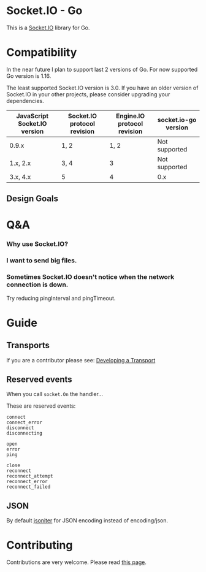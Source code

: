 # Socket.IO - Go

This is a [Socket.IO](https://socket.io) library for Go.

# Compatibility

In the near future I plan to support last 2 versions of Go. For now supported Go version is 1.16.  

The least supported Socket.IO version is 3.0. If you have an older version of Socket.IO in your other projects, please consider upgrading your dependencies.

| JavaScript Socket.IO version | Socket.IO protocol revision | Engine.IO protocol revision | socket.io-go version
| ----------- | ----------- | ---------- | ------------- |
| 0.9.x       | 1, 2        | 1, 2       | Not supported |
| 1.x, 2.x    | 3, 4        | 3          | Not supported |
| 3.x, 4.x    | 5           | 4          | 0.x |

## Design Goals

# Q&A

### Why use Socket.IO?

### I want to send big files.

### Sometimes Socket.IO doesn't notice when the network connection is down.

Try reducing pingInterval and pingTimeout.

# Guide

## Transports

If you are a contributor please see: [Developing a Transport](CONTRIBUTING.md#developing-a-transport)

## Reserved events

When you call ```socket.On``` the handler...

These are reserved events:

```
connect
connect_error
disconnect
disconnecting

open
error
ping

close
reconnect
reconnect_attempt
reconnect_error
reconnect_failed
```

## JSON

By default [jsoniter](https://github.com/json-iterator/go) for JSON encoding instead of encoding/json.

# Contributing

Contributions are very welcome. Please read [this page](CONTRIBUTING.md).
